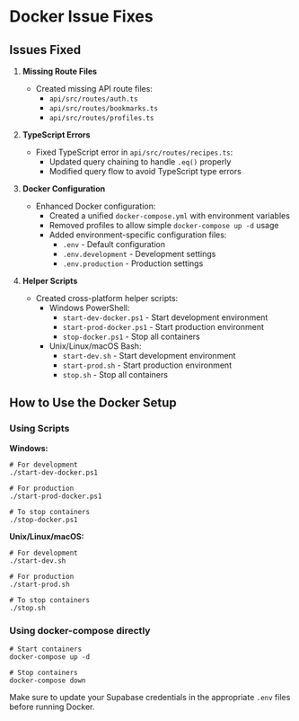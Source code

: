 # Docker Issue Fixes

## Issues Fixed

1. **Missing Route Files**
   - Created missing API route files:
     - `api/src/routes/auth.ts`
     - `api/src/routes/bookmarks.ts`
     - `api/src/routes/profiles.ts`

2. **TypeScript Errors**
   - Fixed TypeScript error in `api/src/routes/recipes.ts`:
     - Updated query chaining to handle `.eq()` properly
     - Modified query flow to avoid TypeScript type errors

3. **Docker Configuration**
   - Enhanced Docker configuration:
     - Created a unified `docker-compose.yml` with environment variables
     - Removed profiles to allow simple `docker-compose up -d` usage
     - Added environment-specific configuration files:
       - `.env` - Default configuration 
       - `.env.development` - Development settings
       - `.env.production` - Production settings

4. **Helper Scripts**
   - Created cross-platform helper scripts:
     - Windows PowerShell:
       - `start-dev-docker.ps1` - Start development environment
       - `start-prod-docker.ps1` - Start production environment
       - `stop-docker.ps1` - Stop all containers
     - Unix/Linux/macOS Bash:
       - `start-dev.sh` - Start development environment
       - `start-prod.sh` - Start production environment
       - `stop.sh` - Stop all containers

## How to Use the Docker Setup

### Using Scripts

**Windows:**
```
# For development
./start-dev-docker.ps1

# For production
./start-prod-docker.ps1

# To stop containers
./stop-docker.ps1
```

**Unix/Linux/macOS:**
```
# For development
./start-dev.sh

# For production
./start-prod.sh

# To stop containers
./stop.sh
```

### Using docker-compose directly

```
# Start containers
docker-compose up -d

# Stop containers
docker-compose down
```

Make sure to update your Supabase credentials in the appropriate `.env` files before running Docker. 